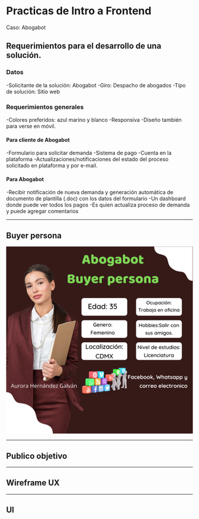 # Practicas de Intro a Frontend

Caso: Abogabot

## Requerimientos para el desarrollo de una solución.
### Datos
-Solicitante de la solución: Abogabot
-Giro: Despacho de abogados
-Tipo de solución: Sitio web

### Requerimientos generales
-Colores preferidos: azul marino y blanco
-Responsiva
-Diseño también para verse en móvil.
#### Para cliente de Abogabot
-Formulario para solicitar demanda
-Sistema de pago
-Cuenta en la plataforma
-Actualizaciones/notificaciones del estado del proceso solicitado en plataforma y por e-mail.
#### Para Abogabot
-Recibir notificación de nueva demanda y generación automática de documento de plantilla (.doc) con los datos del formulario
-Un dashboard donde puede ver todos los pagos
-Es quien actualiza proceso de demanda y puede agregar comentarios

---

## Buyer persona

![Buyer persona](./BuyerPersona.png)

---

## Publico objetivo


---

## Wireframe UX


---

## UI